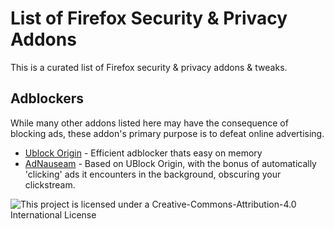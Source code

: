 # List of Firefox Security & Privacy Addons

This is a curated list of Firefox security &amp; privacy addons & tweaks.

## Adblockers

While many other addons listed here may have the consequence of blocking ads, these addon's primary purpose is to defeat online advertising.

* [Ublock Origin](https://addons.mozilla.org/en-US/firefox/addon/ublock-origin/) - Efficient adblocker thats easy on memory
* [AdNauseam](https://addons.mozilla.org/en-US/firefox/addon/adnauseam/) - Based on UBlock Origin, with the bonus of automatically 'clicking' ads it encounters in the background, obscuring your clickstream.


![This project is licensed under a Creative-Commons-Attribution-4.0 International License](https://i.creativecommons.org/l/by-sa/4.0/88x31.png)
